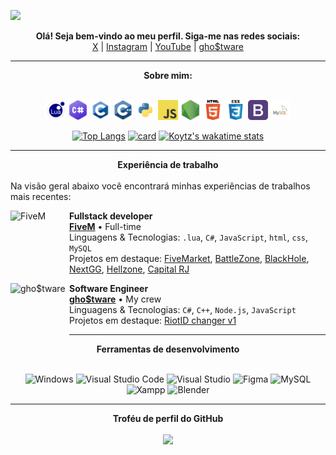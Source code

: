 ![](https://komarev.com/ghpvc/?username=Kooytz&color=006bed)
<div align="center">
  <b>Olá! Seja bem-vindo ao meu perfil. Siga-me nas redes sociais:</b><br>
  <a href="https://x.com/t0xic_ego">X</a> |
  <a href="https://www.instagram.com/koytz/">Instagram</a> |
  <a href="https://www.youtube.com/@Koytz">YouTube</a> |
  <a href="https://discord.gg/rzfTSQ29Dn">gho$tware</a>
</div>

------------

<div align="center">
    <b>Sobre mim:</b><br><br>
  
<code><img height="32" src="https://raw.githubusercontent.com/github/explore/80688e429a7d4ef2fca1e82350fe8e3517d3494d/topics/lua/lua.png" alt="Lua"/></code>
<code><img height="32" src="https://raw.githubusercontent.com/github/explore/80688e429a7d4ef2fca1e82350fe8e3517d3494d/topics/csharp/csharp.png" alt="Csharp"/></code>
<code><img height="32" src="https://raw.githubusercontent.com/github/explore/80688e429a7d4ef2fca1e82350fe8e3517d3494d/topics/c/c.png" alt="C"/></code>
<code><img height="32" src="https://raw.githubusercontent.com/github/explore/80688e429a7d4ef2fca1e82350fe8e3517d3494d/topics/cpp/cpp.png" alt="C++"/></code>
<code><img height="32" src="https://raw.githubusercontent.com/github/explore/80688e429a7d4ef2fca1e82350fe8e3517d3494d/topics/python/python.png" alt="Python"/></code>
<code><img height="32" src="https://raw.githubusercontent.com/github/explore/80688e429a7d4ef2fca1e82350fe8e3517d3494d/topics/javascript/javascript.png" alt="Javascript"/></code>
<code><img height="32" src="https://raw.githubusercontent.com/github/explore/80688e429a7d4ef2fca1e82350fe8e3517d3494d/topics/nodejs/nodejs.png" alt="Nodejs"/></code>
<code><img height="32" src="https://raw.githubusercontent.com/github/explore/80688e429a7d4ef2fca1e82350fe8e3517d3494d/topics/html/html.png" alt="HTML5"/></code>
<code><img height="32" src="https://raw.githubusercontent.com/github/explore/80688e429a7d4ef2fca1e82350fe8e3517d3494d/topics/css/css.png" alt="CSS"/></code>
<code><img height="32" src="https://raw.githubusercontent.com/github/explore/80688e429a7d4ef2fca1e82350fe8e3517d3494d/topics/bootstrap/bootstrap.png" alt="Bootstrap"/></code>
<code><img height="32" src="https://raw.githubusercontent.com/github/explore/80688e429a7d4ef2fca1e82350fe8e3517d3494d/topics/mysql/mysql.png" alt="MySQL"/></code>

[![Top Langs](https://github-readme-stats.vercel.app/api/top-langs/?username=Kooytz&theme=transparent&hide=batchfile,html)](https://github.com/anuraghazra/github-readme-stats) [![card](https://github-readme-stats.vercel.app/api?username=Kooytz&show_icons=true&theme=transparent)](https://github.com/anuraghazra/github-readme-stats)
[![Koytz's wakatime stats](https://github-readme-stats.vercel.app/api/wakatime?username=@Koytz&theme=transparent&range=all_time&v=2)](https://github.com/anuraghazra/github-readme-stats)

</div>

------------

<div align="center">
    <b>Experiência de trabalho</b><br><br>
</div>
Na visão geral abaixo você encontrará minhas experiências de trabalhos mais recentes:<br>

[<img align="left" height="94px" width="94px" alt="FiveM" src="https://logos-world.net/wp-content/uploads/2021/03/FiveM-Symbol.png"/>](https://fivem.net/)

**Fullstack developer** \
[**FiveM**](https://fivem.net/) • Full-time \
Linguagens & Tecnologias: `.lua`, `C#`, `JavaScript`, `html`, `css`, `MySQL` \
Projetos em destaque: [FiveMarket](https://fivemarket.com.br/), [BattleZone](), [BlackHole](), [NextGG](), [Hellzone](), [Capital RJ]()
<br/>

[<img align="left" height="94px" width="94px" alt="gho$tware" src="https://cdn.discordapp.com/attachments/642239839525273602/1248055037670981672/beautiful-ghost-computer-panting-art_410516-19109.png?ex=666396d4&is=66624554&hm=8b225574b611864432d3f5c888054796493f46096cf4cd91bb5f210dcbe03366&"/>](https://discord.gg/rzfTSQ29Dn)

**Software Engineer** \
[**gho$tware**](https://discord.gg/rzfTSQ29Dn) • My crew \
Linguagens & Tecnologias: `C#`, `C++`, `Node.js`, `JavaScript` \
Projetos em destaque: [RiotID changer v1](https://github.com/Kooytz/Koytz-RiotID-changer)
<br/>

------------

<div align="center">
    <b>Ferramentas de desenvolvimento</b><br><br>

![Windows](https://img.shields.io/badge/-Windows-333333?style=flat&logo=windows&logoColor=007ACC)
![Visual Studio Code](https://img.shields.io/badge/-Visual%20Studio%20Code-333333?style=flat&logo=visual-studio-code&logoColor=007ACC)
![Visual Studio](https://img.shields.io/badge/-Visual%20Studio-333333?style=flat&logo=visual-studio&logoColor=007ACC)
![Figma](https://img.shields.io/badge/-Figma-333333?style=flat&logo=figma&logoColor=007ACC)
![MySQL](https://img.shields.io/badge/-MySQL-333333?style=flat&logo=mysql&logoColor=007ACC)
![Xampp](https://img.shields.io/badge/-Xampp-333333?style=flat&logo=xampp&logoColor=007ACC)
![Blender](https://img.shields.io/badge/-Blender-333333?style=flat&logo=blender&logoColor=007ACC)
</div>

------------

<p align="center">
    <b>Troféu de perfil do GitHub</b><br><br>
  <a
    href="https://github.com/ryo-ma/github-profile-trophy"
    title="repositório de troféus"
  >
    <img
      width="800"
      src="https://github-profile-trophy.vercel.app/?username=Kooytz&column=8&theme=darkhub&no-frame=true&no-bg=true"
    />
  </a>
</p>
